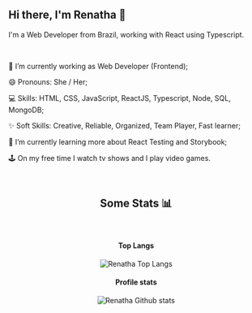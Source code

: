## Hi there, I'm Renatha 👋

<p>I'm a Web Developer from Brazil, working with React using Typescript.</p>
</br>

🔭 I’m currently working as Web Developer (Frontend);

😄 Pronouns: She / Her;

💻 Skills: HTML, CSS, JavaScript, ReactJS, Typescript, Node, SQL, MongoDB;

✨ Soft Skills: Creative, Reliable, Organized, Team Player, Fast learner;

🌱 I’m currently learning more about React Testing and Storybook;

🕹️ On my free time I watch tv shows and I play video games.

</br>
</hr>
<h2 align='center'>Some Stats 📊</h2>
</br>
<h4 align='center'>Top Langs</h4>
<p align='center'><img src='https://github-readme-stats.vercel.app/api/top-langs/?username=renathavictor&layout=compact&theme=tokyonight' alt='Renatha Top Langs' /></p>

<h4 align='center'>Profile stats</h4>
<p align='center'><img src='https://github-readme-stats.vercel.app/api?username=renathavictor&count_private=true&show_icons=true&theme=tokyonight' alt='Renatha Github stats' /></p>

<!--
**renathavictor/renathavictor** is a ✨ _special_ ✨ repository because its `README.md` (this file) appears on your GitHub profile.

Here are some ideas to get you started:

- 🔭 I’m currently working on ...
- 🌱 I’m currently learning ...
- 👯 I’m looking to collaborate on ...
- 🤔 I’m looking for help with ...
- 💬 Ask me about ...
- 📫 How to reach me: ...
- 😄 Pronouns: ...
- ⚡ Fun fact: ...
-->
